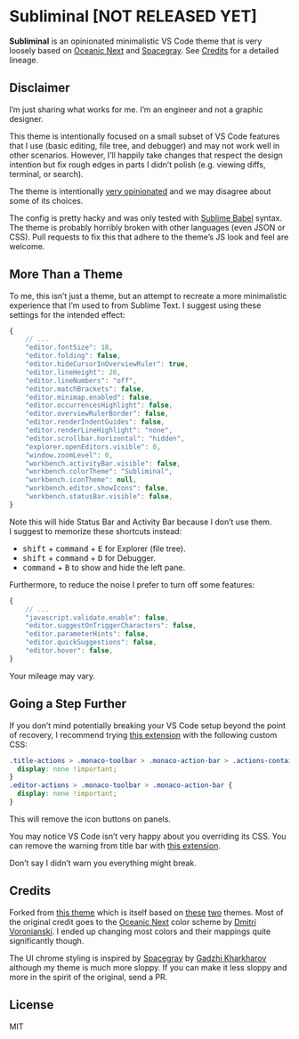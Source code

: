 # Subliminal [NOT RELEASED YET]

**Subliminal** is an opinionated minimalistic VS Code theme that is very loosely based on [Oceanic Next](https://github.com/voronianski/oceanic-next-color-scheme) and [Spacegray](https://github.com/kkga/spacegray). See [Credits](#credits) for a detailed lineage.

## Disclaimer

I’m just sharing what works for me. I’m an engineer and not a graphic designer.

This theme is intentionally focused on a small subset of VS Code features that I use (basic editing, file tree, and debugger) and may not work well in other scenarios. However, I’ll happily take changes that respect the design intention but fix rough edges in parts I didn’t polish (e.g. viewing diffs, terminal, or search).

The theme is intentionally [very opinionated](https://mobile.twitter.com/dan_abramov/status/990768800717996032) and we may disagree about some of its choices.

The config is pretty hacky and was only tested with [Sublime Babel](https://github.com/joshpeng/Sublime-Babel-VSCode) syntax. The theme is probably horribly broken with other languages (even JSON or CSS). Pull requests to fix this that adhere to the theme’s JS look and feel are welcome.

## More Than a Theme

To me, this isn’t just a theme, but an attempt to recreate a more minimalistic experience that I’m used to from Sublime Text. I suggest using these settings for the intended effect:

```js
{
    // ...
    "editor.fontSize": 18,
    "editor.folding": false,
    "editor.hideCursorInOverviewRuler": true,
    "editor.lineHeight": 26,
    "editor.lineNumbers": "off",
    "editor.matchBrackets": false,
    "editor.minimap.enabled": false,
    "editor.occurrencesHighlight": false,
    "editor.overviewRulerBorder": false,
    "editor.renderIndentGuides": false,
    "editor.renderLineHighlight": "none",
    "editor.scrollbar.horizontal": "hidden",
    "explorer.openEditors.visible": 0,
    "window.zoomLevel": 0,
    "workbench.activityBar.visible": false,
    "workbench.colorTheme": "Subliminal",
    "workbench.iconTheme": null,
    "workbench.editor.showIcons": false,
    "workbench.statusBar.visible": false,
}
```

Note this will hide Status Bar and Activity Bar because I don’t use them.  
I suggest to memorize these shortcuts instead:

* <kbd>shift</kbd> + <kbd>command</kbd> + <kbd>E</kbd> for Explorer (file tree).  
* <kbd>shift</kbd> + <kbd>command</kbd> + <kbd>D</kbd> for Debugger.  
* <kbd>command</kbd> + <kbd>B</kbd> to show and hide the left pane.

Furthermore, to reduce the noise I prefer to turn off some features:

```js
{
    // ...
    "javascript.validate.enable": false,
    "editor.suggestOnTriggerCharacters": false,
    "editor.parameterHints": false,
    "editor.quickSuggestions": false,
    "editor.hover": false,
}
```

Your mileage may vary.

## Going a Step Further

If you don’t mind potentially breaking your VS Code setup beyond the point of recovery, I recommend trying [this extension](https://marketplace.visualstudio.com/items?itemName=be5invis.vscode-custom-css) with the following custom CSS:

```css
.title-actions > .monaco-toolbar > .monaco-action-bar > .actions-container > .action-item > .action-label.icon.explorer-action {
  display: none !important;
}
.editor-actions > .monaco-toolbar > .monaco-action-bar {
  display: none !important;
}
```

This will remove the icon buttons on panels.

You may notice VS Code isn’t very happy about you overriding its CSS. You can remove the warning from title bar with [this extension](https://marketplace.visualstudio.com/items?itemName=fabiospampinato.vscode-no-unsupported).

Don’t say I didn’t warn you everything might break.

## Credits

Forked from [this theme](https://github.com/marioterron/one-dark-bimbo-theme) which is itself based on [these](https://github.com/pawelgrzybek/bimbo-theme) [two](https://github.com/Binaryify/OneDark-Pro) themes. Most of the original credit goes to the [Oceanic Next](https://github.com/voronianski/oceanic-next-color-scheme) color scheme by [Dmitri Voronianski](https://github.com/voronianski). I ended up changing most colors and their mappings quite significantly though.

The UI chrome styling is inspired by [Spacegray](https://github.com/kkga/spacegray) by [Gadzhi Kharkharov](https://github.com/kkga) although my theme is much more sloppy. If you can make it less sloppy and more in the spirit of the original, send a PR.

## License

MIT

